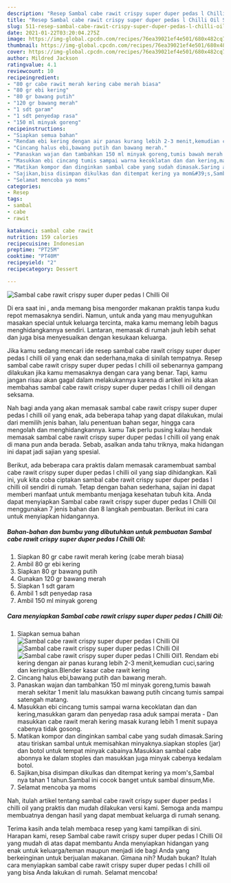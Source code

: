 ```yaml
---
description: "Resep Sambal cabe rawit crispy super duper pedas l Chilli Oil Sederhana Untuk Jualan"
title: "Resep Sambal cabe rawit crispy super duper pedas l Chilli Oil Sederhana Untuk Jualan"
slug: 511-resep-sambal-cabe-rawit-crispy-super-duper-pedas-l-chilli-oil-sederhana-untuk-jualan
date: 2021-01-22T03:20:04.275Z
image: https://img-global.cpcdn.com/recipes/76ea39021ef4e501/680x482cq70/sambal-cabe-rawit-crispy-super-duper-pedas-l-chilli-oil-foto-resep-utama.jpg
thumbnail: https://img-global.cpcdn.com/recipes/76ea39021ef4e501/680x482cq70/sambal-cabe-rawit-crispy-super-duper-pedas-l-chilli-oil-foto-resep-utama.jpg
cover: https://img-global.cpcdn.com/recipes/76ea39021ef4e501/680x482cq70/sambal-cabe-rawit-crispy-super-duper-pedas-l-chilli-oil-foto-resep-utama.jpg
author: Mildred Jackson
ratingvalue: 4.1
reviewcount: 10
recipeingredient:
- "80 gr cabe rawit merah kering cabe merah biasa"
- "80 gr ebi kering"
- "80 gr bawang putih"
- "120 gr bawang merah"
- "1 sdt garam"
- "1 sdt penyedap rasa"
- "150 ml minyak goreng"
recipeinstructions:
- "Siapkan semua bahan"
- "Rendam ebi kering dengan air panas kurang lebih 2-3 menit,kemudian cuci,saring dan keringkan.Blender kasar cabe rawit kering"
- "Cincang halus ebi,bawang putih dan bawang merah."
- "Panaskan wajan dan tambahkan 150 ml minyak goreng,tumis bawah merah sekitar 1 menit lalu masukkan bawang putih cincang tumis sampai satengah matang."
- "Masukkan ebi cincang tumis sampai warna kecoklatan dan dan kering,masukkan garam dan penyedap rasa aduk sampai merata Dan masukkan cabe rawit merah kering masak kurang lebih 1 menit supaya cabenya tidak gosong."
- "Matikan kompor dan dinginkan sambal cabe yang sudah dimasak.Saring atau tiriskan sambal untuk memisahkan minyaknya.siapkan stoples (jar) dan botol untuk tempat minyak cabainya.Masukkan sambal cabe abonnya ke dalam stoples dan masukkan juga minyak cabenya kedalam botol."
- "Sajikan,bisa disimpan dikulkas dan ditempat kering ya mom&#39;s,Sambal nya tahan 1 tahun.Sambal ini cocok banget untuk sambal dinsum,Mie."
- "Selamat mencoba ya moms"
categories:
- Resep
tags:
- sambal
- cabe
- rawit

katakunci: sambal cabe rawit 
nutrition: 159 calories
recipecuisine: Indonesian
preptime: "PT25M"
cooktime: "PT40M"
recipeyield: "2"
recipecategory: Dessert

---
```



![Sambal cabe rawit crispy super duper pedas l Chilli Oil](https://img-global.cpcdn.com/recipes/76ea39021ef4e501/680x482cq70/sambal-cabe-rawit-crispy-super-duper-pedas-l-chilli-oil-foto-resep-utama.jpg)

Di era  saat ini , anda memang bisa mengorder makanan praktis tanpa kudu repot memasaknya sendiri. Namun, untuk anda yang mau menyuguhkan masakan special untuk keluarga tercinta, maka kamu memang lebih bagus menghidangkannya sendiri. Lantaran, memasak di rumah jauh lebih sehat dan juga bisa menyesuaikan dengan kesukaan keluarga.

Jika kamu sedang mencari ide resep sambal cabe rawit crispy super duper pedas l chilli oil yang enak dan sederhana,maka di sinilah tempatnya. Resep sambal cabe rawit crispy super duper pedas l chilli oil  sebenarnya gampang dilakukan jika kamu memasaknya dengan cara yang benar. Tapi, kamu jangan risau akan gagal dalam melakukannya 
karena di artikel ini kita akan membahas sambal cabe rawit crispy super duper pedas l chilli oil dengan seksama.  



Nah bagi anda yang akan memasak sambal cabe rawit crispy super duper pedas l chilli oil yang enak, ada beberapa tahap yang dapat dilakukan, mulai dari memilih jenis bahan, lalu penentuan bahan segar, hingga cara mengolah dan menghidangkannya. kamu Tak perlu pusing kalau hendak memasak sambal cabe rawit crispy super duper pedas l chilli oil yang enak di mana pun anda berada. Sebab, asalkan anda  tahu triknya, maka hidangan ini dapat jadi sajian yang spesial.

Berikut, ada beberapa cara praktis  dalam memasak caramembuat sambal cabe rawit crispy super duper pedas l chilli oil yang siap dihidangkan. Kali ini, yuk kita coba ciptakan sambal cabe rawit crispy super duper pedas l chilli oil sendiri di rumah. Tetap dengan bahan sederhana, sajian ini dapat memberi manfaat untuk membantu menjaga kesehatan tubuh kita. Anda dapat menyiapkan Sambal cabe rawit crispy super duper pedas l Chilli Oil menggunakan 7 jenis bahan dan 8 langkah pembuatan. Berikut ini cara untuk menyiapkan hidangannya.

<!--inarticleads1-->

##### Bahan-bahan dan bumbu yang dibutuhkan untuk pembuatan Sambal cabe rawit crispy super duper pedas l Chilli Oil:

1. Siapkan 80 gr cabe rawit merah kering (cabe merah biasa)
1. Ambil 80 gr ebi kering
1. Siapkan 80 gr bawang putih
1. Gunakan 120 gr bawang merah
1. Siapkan 1 sdt garam
1. Ambil 1 sdt penyedap rasa
1. Ambil 150 ml minyak goreng




<!--inarticleads2-->

##### Cara menyiapkan Sambal cabe rawit crispy super duper pedas l Chilli Oil:

1. Siapkan semua bahan
<img src="https://img-global.cpcdn.com/steps/9581b35e45970cc1/160x128cq70/sambal-cabe-rawit-crispy-super-duper-pedas-l-chilli-oil-langkah-memasak-1-foto.jpg" alt="Sambal cabe rawit crispy super duper pedas l Chilli Oil"><img src="https://img-global.cpcdn.com/steps/28c744eda885e973/160x128cq70/sambal-cabe-rawit-crispy-super-duper-pedas-l-chilli-oil-langkah-memasak-1-foto.jpg" alt="Sambal cabe rawit crispy super duper pedas l Chilli Oil"><img src="https://img-global.cpcdn.com/steps/5eaed6fa5707f603/160x128cq70/sambal-cabe-rawit-crispy-super-duper-pedas-l-chilli-oil-langkah-memasak-1-foto.jpg" alt="Sambal cabe rawit crispy super duper pedas l Chilli Oil">1. Rendam ebi kering dengan air panas kurang lebih 2-3 menit,kemudian cuci,saring dan keringkan.Blender kasar cabe rawit kering
1. Cincang halus ebi,bawang putih dan bawang merah.
1. Panaskan wajan dan tambahkan 150 ml minyak goreng,tumis bawah merah sekitar 1 menit lalu masukkan bawang putih cincang tumis sampai satengah matang.
1. Masukkan ebi cincang tumis sampai warna kecoklatan dan dan kering,masukkan garam dan penyedap rasa aduk sampai merata - Dan masukkan cabe rawit merah kering masak kurang lebih 1 menit supaya cabenya tidak gosong.
1. Matikan kompor dan dinginkan sambal cabe yang sudah dimasak.Saring atau tiriskan sambal untuk memisahkan minyaknya.siapkan stoples (jar) dan botol untuk tempat minyak cabainya.Masukkan sambal cabe abonnya ke dalam stoples dan masukkan juga minyak cabenya kedalam botol.
1. Sajikan,bisa disimpan dikulkas dan ditempat kering ya mom&#39;s,Sambal nya tahan 1 tahun.Sambal ini cocok banget untuk sambal dinsum,Mie.
1. Selamat mencoba ya moms




Nah, itulah artikel tentang  sambal cabe rawit crispy super duper pedas l chilli oil  yang praktis dan mudah dilakukan versi kami. Semoga anda mampu membuatnya dengan hasil yang dapat membuat keluarga di rumah senang. 

Terima kasih anda telah membaca resep yang kami tampilkan di sini. Harapan kami, resep  Sambal cabe rawit crispy super duper pedas l Chilli Oil yang mudah di atas dapat membantu Anda menyiapkan hidangan yang enak untuk keluarga/teman maupun menjadi ide bagi Anda yang berkeinginan untuk berjualan makanan. Gimana nih? Mudah bukan? Itulah cara menyiapkan sambal cabe rawit crispy super duper pedas l chilli oil yang bisa Anda lakukan di rumah. Selamat mencoba!

